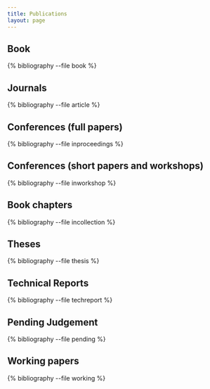 ```yaml
---
title: Publications
layout: page
---
```


Book
----

{% bibliography --file book %}

Journals
--------

{% bibliography --file article %}

Conferences (full papers)
-----------

{% bibliography --file inproceedings %}

Conferences (short papers and workshops)
-----------

{% bibliography --file inworkshop %}

Book chapters
-------------

{% bibliography --file incollection %}

Theses
------

{% bibliography --file thesis %}

Technical Reports
-----------------

{% bibliography --file techreport %}

Pending Judgement
-----------------

{% bibliography --file pending %}

Working papers
--------------

{% bibliography --file working %}


